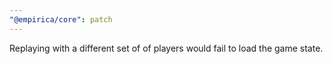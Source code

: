 ```yaml
---
"@empirica/core": patch
---
```


Replaying with a different set of of players would fail to load the game state.
